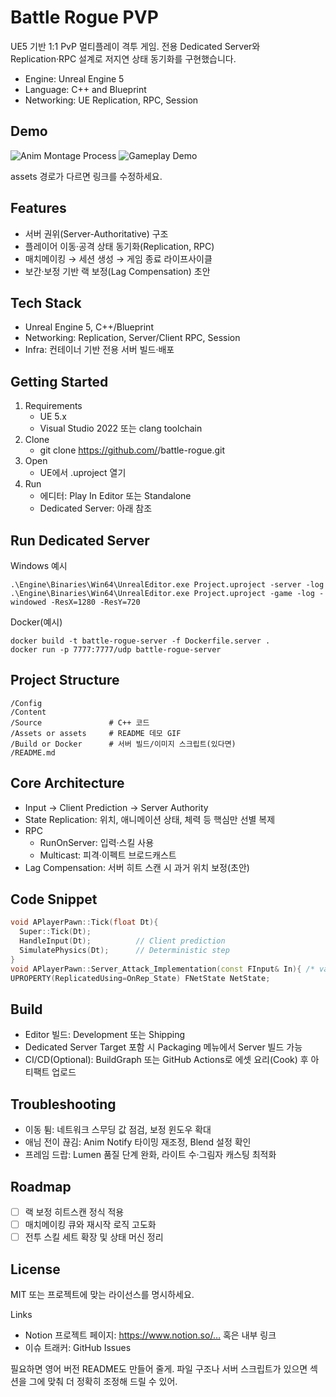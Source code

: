 # Battle Rogue PVP

UE5 기반 1:1 PvP 멀티플레이 격투 게임. 전용 Dedicated Server와 Replication·RPC 설계로 저지연 상태 동기화를 구현했습니다.

- Engine: Unreal Engine 5
- Language: C++ and Blueprint
- Networking: UE Replication, RPC, Session

## Demo

![Anim Montage Process](assets/anim-montage-process.gif)
![Gameplay Demo](assets/fighting-game-demo.gif)

assets 경로가 다르면 링크를 수정하세요.

## Features

- 서버 권위(Server-Authoritative) 구조
- 플레이어 이동·공격 상태 동기화(Replication, RPC)
- 매치메이킹 → 세션 생성 → 게임 종료 라이프사이클
- 보간·보정 기반 랙 보정(Lag Compensation) 초안

## Tech Stack

- Unreal Engine 5, C++/Blueprint
- Networking: Replication, Server/Client RPC, Session
- Infra: 컨테이너 기반 전용 서버 빌드·배포

## Getting Started

1. Requirements
   - UE 5.x
   - Visual Studio 2022 또는 clang toolchain
2. Clone
   - git clone https://github.com/<your-org>/battle-rogue.git
3. Open
   - UE에서 .uproject 열기
4. Run
   - 에디터: Play In Editor 또는 Standalone
   - Dedicated Server: 아래 참조

## Run Dedicated Server

Windows 예시
```
.\Engine\Binaries\Win64\UnrealEditor.exe Project.uproject -server -log
.\Engine\Binaries\Win64\UnrealEditor.exe Project.uproject -game -log -windowed -ResX=1280 -ResY=720
```
Docker(예시)
```
docker build -t battle-rogue-server -f Dockerfile.server .
docker run -p 7777:7777/udp battle-rogue-server
```

## Project Structure

```
/Config
/Content
/Source               # C++ 코드
/Assets or assets     # README 데모 GIF
/Build or Docker      # 서버 빌드/이미지 스크립트(있다면)
/README.md
```

## Core Architecture

- Input → Client Prediction → Server Authority
- State Replication: 위치, 애니메이션 상태, 체력 등 핵심만 선별 복제
- RPC
  - RunOnServer: 입력·스킬 사용
  - Multicast: 피격·이펙트 브로드캐스트
- Lag Compensation: 서버 히트 스캔 시 과거 위치 보정(초안)

## Code Snippet

```cpp
void APlayerPawn::Tick(float Dt){
  Super::Tick(Dt);
  HandleInput(Dt);          // Client prediction
  SimulatePhysics(Dt);      // Deterministic step
}
void APlayerPawn::Server_Attack_Implementation(const FInput& In){ /* validate, apply */ }
UPROPERTY(ReplicatedUsing=OnRep_State) FNetState NetState;
```

## Build

- Editor 빌드: Development 또는 Shipping
- Dedicated Server Target 포함 시 Packaging 메뉴에서 Server 빌드 가능
- CI/CD(Optional): BuildGraph 또는 GitHub Actions로 에셋 요리(Cook) 후 아티팩트 업로드

## Troubleshooting

- 이동 튐: 네트워크 스무딩 값 점검, 보정 윈도우 확대
- 애님 전이 끊김: Anim Notify 타이밍 재조정, Blend 설정 확인
- 프레임 드랍: Lumen 품질 단계 완화, 라이트 수·그림자 캐스팅 최적화

## Roadmap

- [ ] 랙 보정 히트스캔 정식 적용
- [ ] 매치메이킹 큐와 재시작 로직 고도화
- [ ] 전투 스킬 세트 확장 및 상태 머신 정리

## License

MIT 또는 프로젝트에 맞는 라이선스를 명시하세요.

Links
- Notion 프로젝트 페이지: https://www.notion.so/… 혹은 내부 링크
- 이슈 트래커: GitHub Issues

필요하면 영어 버전 README도 만들어 줄게. 파일 구조나 서버 스크립트가 있으면 섹션을 그에 맞춰 더 정확히 조정해 드릴 수 있어.
